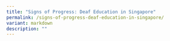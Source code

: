 ```yaml
---
title: "Signs of Progress: Deaf Education in Singapore"
permalink: /signs-of-progress-deaf-education-in-singapore/
variant: markdown
description: ""
---
```

